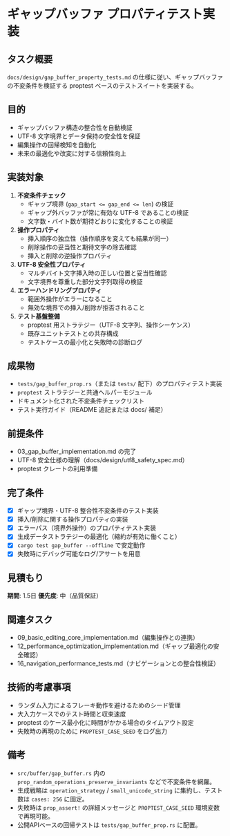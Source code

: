# ギャップバッファ プロパティテスト実装

## タスク概要
`docs/design/gap_buffer_property_tests.md` の仕様に従い、ギャップバッファの不変条件を検証する proptest ベースのテストスイートを実装する。

## 目的
- ギャップバッファ構造の整合性を自動検証
- UTF-8 文字境界とデータ保持の安全性を保証
- 編集操作の回帰検知を自動化
- 未来の最適化や改変に対する信頼性向上

## 実装対象
1. **不変条件チェック**
   - ギャップ境界 (`gap_start <= gap_end <= len`) の検証
   - ギャップ外バッファが常に有効な UTF-8 であることの検証
   - 文字数・バイト数が期待どおりに変化することの検証
2. **操作プロパティ**
   - 挿入順序の独立性（操作順序を変えても結果が同一）
   - 削除操作の妥当性と期待文字の除去確認
   - 挿入と削除の逆操作プロパティ
3. **UTF-8 安全性プロパティ**
   - マルチバイト文字挿入時の正しい位置と妥当性確認
   - 文字境界を尊重した部分文字列取得の検証
4. **エラーハンドリングプロパティ**
   - 範囲外操作がエラーになること
   - 無効な境界での挿入/削除が拒否されること
5. **テスト基盤整備**
   - proptest 用ストラテジー（UTF-8 文字列、操作シーケンス）
   - 既存ユニットテストとの共存構成
   - テストケースの最小化と失敗時の診断ログ

## 成果物
- `tests/gap_buffer_prop.rs`（または `tests/` 配下）のプロパティテスト実装
- `proptest` ストラテジーと共通ヘルパーモジュール
- ドキュメント化された不変条件チェックリスト
- テスト実行ガイド（README 追記または docs/
  補足）

## 前提条件
- 03_gap_buffer_implementation.md の完了
- UTF-8 安全仕様の理解（docs/design/utf8_safety_spec.md）
- proptest クレートの利用準備

## 完了条件
- [x] ギャップ境界・UTF-8 整合性不変条件のテスト実装
- [x] 挿入/削除に関する操作プロパティの実装
- [x] エラーパス（境界外操作）のプロパティテスト実装
- [x] 生成データストラテジーの最適化（縮約が有効に働くこと）
- [x] `cargo test gap_buffer --offline` で安定動作
- [x] 失敗時にデバッグ可能なログ/アサートを用意

## 見積もり
**期間**: 1.5日
**優先度**: 中（品質保証）

## 関連タスク
- 09_basic_editing_core_implementation.md（編集操作との連携）
- 12_performance_optimization_implementation.md（ギャップ最適化の安全確認）
- 16_navigation_performance_tests.md（ナビゲーションとの整合性検証）

## 技術的考慮事項
- ランダム入力によるフレーキ動作を避けるためのシード管理
- 大入力ケースでのテスト時間と収束速度
- proptest のケース最小化に時間がかかる場合のタイムアウト設定
- 失敗時の再現のために `PROPTEST_CASE_SEED` をログ出力

## 備考
- `src/buffer/gap_buffer.rs` 内の `prop_random_operations_preserve_invariants` などで不変条件を網羅。
- 生成戦略は `operation_strategy` / `small_unicode_string` に集約し、テスト数は `cases: 256` に固定。
- 失敗時は `prop_assert!` の詳細メッセージと `PROPTEST_CASE_SEED` 環境変数で再現可能。
- 公開APIベースの回帰テストは `tests/gap_buffer_prop.rs` に配置。
